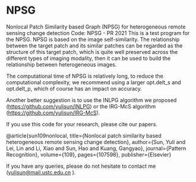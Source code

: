 # NPSG
Nonlocal Patch Similarity based Graph (NPSG) for heterogeneous remote sensing change detection
Code: NPSG - PR 2021
This is a test program for the NPSG. NPSG is based on the image self-similarity. 
The relationship between the target patch and its similar patches can be regarded 
as the structure of this target patch, which is quite well preserved across the different types
of imaging modality, then it can be used to build the relationship between heterogeneous images.

The computational time of NPSG is relatively long, to reduce the
computational complexity, we recommend using a larger opt.delt_s and
opt.delt_p, which of course has an impact on accuracy.

Another better suggestion is to use the INLPG algorithm we proposed
(https://github.com/yulisun/INLPG) or the IRG-McS algorithm (https://github.com/yulisun/IRG-McS).

If you use this code for your research, please cite our papers.

@article{sun109nonlocal,
  title={Nonlocal patch similarity based heterogeneous remote sensing change detection},
  author={Sun, Yuli and Lei, Lin and Li, Xiao and Sun, Hao and Kuang, Gangyao}, 
  journal={Pattern Recognition},
  volume={109},
  pages={107598},
  publisher={Elsevier}
  
If you have any queries, please do not hesitate to contact me (yulisun@mail.ustc.edu.cn ).


